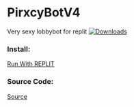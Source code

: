 # PirxcyBotV4
Very sexy lobbybot for replit
[![Downloads](https://pepy.tech/badge/PirxcyPinger)](https://pepy.tech/project/Lobbybot)


### Install:
[Run With REPLIT](https://replit.com/github/PirxcyFinal/PirxcyBotV4 "https://replit.com/github/PirxcyFinal/PirxcyBotV4")

### Source Code:
[Source](https://pypi.org/project/LobbyBot/ "https://pypi.org/project/LobbyBot/")

